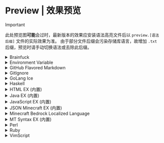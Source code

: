 # Preview | 效果预览
> [!IMPORTANT]
> 此处预览图**可能**会过时，最新版本的效果应安装语法高亮文件后以 `preview.[语法后缀]` 文件的实际效果为准。
> 由于部分文件后缀会污染存储库语言，故增加 `.txt` 后缀，预览时请手动切换语法或去除此后缀。

<details>
<summary>Brainfuck</summary>

![亮色](brainfuck/light.webp)
![暗色](brainfuck/dark.webp)
</details>

<details>
<summary>Environment Variable</summary>

![亮色](dotenv/light.webp)
![暗色](dotenv/dark.webp)
</details>

<details>
<summary>GitHub Flavored Markdown</summary>

![亮色](markdown_github/light.webp)
![暗色](markdown_github/dark.webp)
</details>

<details>
<summary>GitIgnore</summary>

![亮色](gitignore/light.webp)
![暗色](gitignore/dark.webp)
</details>

<details>
<summary>GoLang Ice</summary>

![亮色](golang_ice/light.webp)
![暗色](golang_ice/dark.webp)
</details>

<details>
<summary>Haskell</summary>

![亮色](haskell/light.webp)
![暗色](haskell/dark.webp)
</details>

<details>
<summary>HTML EX (内置)</summary>

![亮色](builtin/html/light.webp)
![暗色](builtin/html/dark.webp)
</details>

<details>
<summary>Java EX (内置)</summary>

![亮色](builtin/java/light.webp)
![暗色](builtin/java/dark.webp)
</details>

<details>
<summary>JavaScript EX (内置)</summary>

![亮色](builtin/javascript/light.webp)
![暗色](builtin/javascript/dark.webp)
</details>

<details>
<summary>JSON Minecraft EX (内置)</summary>

![亮色](builtin/json_minecraft/light.webp)
![暗色](builtin/json_minecraft/dark.webp)
</details>

<details>
<summary>Minecraft Bedrock Localized Language</summary>

![亮色](minecraft_lang/light.webp)
![暗色](minecraft_lang/dark.webp)
</details>

<details>
<summary>MT Syntax EX (内置)</summary>

![亮色](builtin/mt-syntax/light.webp)
![暗色](builtin/mt-syntax/dark.webp)
</details>

<details>
<summary>Perl</summary>

![亮色](perl/light.webp)
![暗色](perl/dark.webp)
</details>

<details>
<summary>Ruby</summary>

![亮色](builtin/ruby/light.webp)
![暗色](builtin/ruby/dark.webp)
</details>

<details>
<summary>VimScript</summary>

![亮色](vimscript/light.webp)
![暗色](vimscript/dark.webp)
</details>
